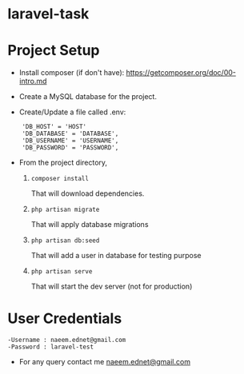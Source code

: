 # laravel-task

Project Setup
==============

 - Install composer (if don't have): https://getcomposer.org/doc/00-intro.md

 - Create a MySQL database for the project.

 - Create/Update a file called .env:
```
	'DB_HOST' = 'HOST'
    'DB_DATABASE' = 'DATABASE',
    'DB_USERNAME' = 'USERNAME',
    'DB_PASSWORD' = 'PASSWORD',
```

 - From the project directory,
   1. `composer install`

      That will download dependencies.

   2. `php artisan migrate`

      That will apply database migrations

   3. `php artisan db:seed`

      That will add a user in database for testing purpose

   4. `php artisan serve`

      That will start the dev server (not for production)


User Credentials
=========================
	-Username : naeem.ednet@gmail.com
	-Password : laravel-test
	
  - For any query contact me naeem.ednet@gmail.com